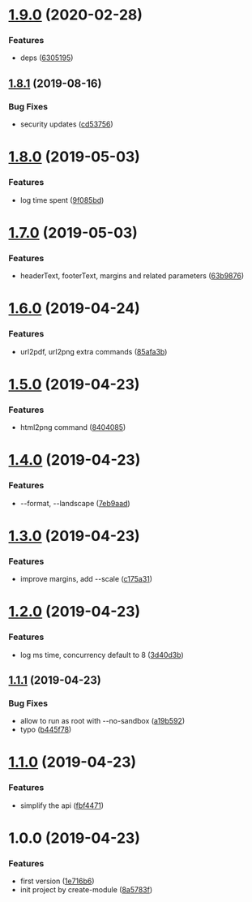 # [1.9.0](https://github.com/NaturalCycles/puppeteer-lib/compare/v1.8.1...v1.9.0) (2020-02-28)


### Features

* deps ([6305195](https://github.com/NaturalCycles/puppeteer-lib/commit/6305195351ab3fbf76fa51cb50dbd9b56fe9096d))

## [1.8.1](https://github.com/NaturalCycles/puppeteer-lib/compare/v1.8.0...v1.8.1) (2019-08-16)


### Bug Fixes

* security updates ([cd53756](https://github.com/NaturalCycles/puppeteer-lib/commit/cd53756))

# [1.8.0](https://github.com/NaturalCycles/puppeteer-lib/compare/v1.7.0...v1.8.0) (2019-05-03)


### Features

* log time spent ([9f085bd](https://github.com/NaturalCycles/puppeteer-lib/commit/9f085bd))

# [1.7.0](https://github.com/NaturalCycles/puppeteer-lib/compare/v1.6.0...v1.7.0) (2019-05-03)


### Features

* headerText, footerText, margins and related parameters ([63b9876](https://github.com/NaturalCycles/puppeteer-lib/commit/63b9876))

# [1.6.0](https://github.com/NaturalCycles/puppeteer-lib/compare/v1.5.0...v1.6.0) (2019-04-24)


### Features

* url2pdf, url2png extra commands ([85afa3b](https://github.com/NaturalCycles/puppeteer-lib/commit/85afa3b))

# [1.5.0](https://github.com/NaturalCycles/puppeteer-lib/compare/v1.4.0...v1.5.0) (2019-04-23)


### Features

* html2png command ([8404085](https://github.com/NaturalCycles/puppeteer-lib/commit/8404085))

# [1.4.0](https://github.com/NaturalCycles/puppeteer-lib/compare/v1.3.0...v1.4.0) (2019-04-23)


### Features

* --format, --landscape ([7eb9aad](https://github.com/NaturalCycles/puppeteer-lib/commit/7eb9aad))

# [1.3.0](https://github.com/NaturalCycles/puppeteer-lib/compare/v1.2.0...v1.3.0) (2019-04-23)


### Features

* improve margins, add --scale ([c175a31](https://github.com/NaturalCycles/puppeteer-lib/commit/c175a31))

# [1.2.0](https://github.com/NaturalCycles/puppeteer-lib/compare/v1.1.1...v1.2.0) (2019-04-23)


### Features

* log ms time, concurrency default to 8 ([3d40d3b](https://github.com/NaturalCycles/puppeteer-lib/commit/3d40d3b))

## [1.1.1](https://github.com/NaturalCycles/puppeteer-lib/compare/v1.1.0...v1.1.1) (2019-04-23)


### Bug Fixes

* allow to run as root with --no-sandbox ([a19b592](https://github.com/NaturalCycles/puppeteer-lib/commit/a19b592))
* typo ([b445f78](https://github.com/NaturalCycles/puppeteer-lib/commit/b445f78))

# [1.1.0](https://github.com/NaturalCycles/puppeteer-lib/compare/v1.0.0...v1.1.0) (2019-04-23)


### Features

* simplify the api ([fbf4471](https://github.com/NaturalCycles/puppeteer-lib/commit/fbf4471))

# 1.0.0 (2019-04-23)


### Features

* first version ([1e716b6](https://github.com/NaturalCycles/puppeteer-lib/commit/1e716b6))
* init project by create-module ([8a5783f](https://github.com/NaturalCycles/puppeteer-lib/commit/8a5783f))
